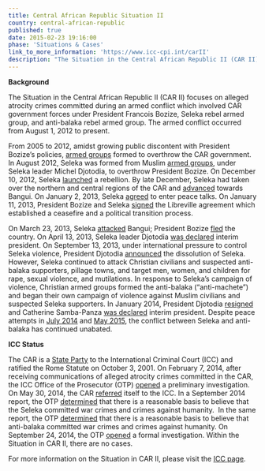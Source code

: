 ```yaml
---
title: Central African Republic Situation II
country: central-african-republic
published: true
date: 2015-02-23 19:16:00
phase: 'Situations & Cases'
link_to_more_information: 'https://www.icc-cpi.int/carII'
description: "The Situation in the Central African Republic II (CAR II) focuses on alleged atrocity crimes committed during an armed conflict which involved CAR government forces under President Francois Bozize, Seleka rebel armed group, and anti-balaka rebel armed group. The armed conflict occurred from August 1, 2012 to present. \_\nOn September 24, 2014, the OTP opened a formal investigation. Within the Situation in CAR II, there are no cases."
---
```



**Background**

The Situation in the Central African Republic II (CAR II) focuses on alleged atrocity crimes committed during an armed conflict which involved CAR government forces under President Francois Bozize, Seleka rebel armed group, and anti-balaka rebel armed group. The armed conflict occurred from August 1, 2012 to present. &nbsp;

From 2005 to 2012, amidst growing public discontent with President Bozize’s policies, [armed groups](http://reliefweb.int/sites/reliefweb.int/files/resources/20141124_CAR.pdf) formed to overthrow the CAR government. In August 2012, Seleka was formed from Muslim [armed groups](http://reliefweb.int/sites/reliefweb.int/files/resources/20141124_CAR.pdf), under Seleka leader Michel Djotodia, to overthrow President Bozize. On December 10, 2012, Seleka [launched](https://www.reuters.com/article/uk-car-rebels-idUKBRE8BR0EC20121228) a rebellion. By late December, Seleka had taken over the northern and central regions of the CAR and [advanced](https://www.reuters.com/article/uk-car-rebels-idUKBRE8BR0EC20121228) towards Bangui. On January 2, 2013, Seleka [agreed](http://www.reuters.com/article/us-car-rebels-idUSBRE9010K520130102) to enter peace talks. On January 11, 2013, President Bozize and Seleka [signed](http://www.reuters.com/article/car-rebels-idUSL5E9CBAKF20130111) the Libreville agreement which established a ceasefire and a political transition process.

On March 23, 2013, Seleka [attacked](http://www.reuters.com/article/centralafrica-rebels-idUSL5N0CF0LR20130323) Bangui; President Bozize [fled](http://www.reuters.com/article/centralafrica-rebels-idUSL5N0CG07Y20130325) the country. On April 13, 2013, Seleka leader Djotodia [was declared](http://www.reuters.com/article/us-centralafrican-president-idUSBRE93C0CG20130413) interim president. On September 13, 2013, under international pressure to control Seleka violence, President Djotodia [announced](http://www.reuters.com/article/us-centralafrican-rebels-idUSBRE98C0W020130913) the dissolution of Seleka. However, Seleka continued to attack Christian civilians and suspected anti-balaka supporters, pillage towns, and target men, women, and children for rape, sexual violence, and mutilations. In response to Seleka’s campaign of violence, Christian armed groups formed the anti-balaka (“anti-machete”) and began their own campaign of violence against Muslim civilians and suspected Seleka supporters. In January 2014, President Djotodia [resigned](http://www.reuters.com/article/us-centralafrican-idUSBREA090OC20140110) and Catherine Samba-Panza [was declared](http://www.reuters.com/article/us-centralafrican-idUSBREA0J0VT20140120) interim president. Despite peace attempts in [July 2014](http://www.reuters.com/article/us-centralafrica-talks-idUSKBN0FS1MZ20140723) and [May 2015](http://www.reuters.com/article/us-centralafrica-politics-idUSKBN0NV0U020150510), the conflict between Seleka and anti-balaka has continued unabated.

**ICC Status**

The CAR is a [State Party](https://asp.icc-cpi.int/en_menus/asp/states%20parties/african%20states/Pages/central%20african%20republic.aspx) to the International Criminal Court (ICC) and ratified the Rome Statute on October 3, 2001. On February 7, 2014, after receiving communications of alleged atrocity crimes committed in the CAR, the ICC Office of the Prosecutor (OTP) [opened](https://www.icc-cpi.int/Pages/item.aspx?name=otp-statement-07-02-2014) a preliminary investigation. On May 30, 2014, the CAR [referred](https://www.icc-cpi.int/iccdocs/otp/2014-05-30-CAR-referral.pdf) itself to the ICC. In a September 2014 report, the OTP [determined](https://www.icc-cpi.int/iccdocs/otp/Art_53_1_Report_CAR_II_24Sep14.pdf) that there is a reasonable basis to believe that the Seleka committed war crimes and crimes against humanity.&nbsp; In the same report, the OTP [determined](https://www.icc-cpi.int/iccdocs/otp/Art_53_1_Report_CAR_II_24Sep14.pdf) that there is a reasonable basis to believe that anti-balaka committed war crimes and crimes against humanity. On September 24, 2014, the OTP [opened](https://www.icc-cpi.int/Pages/item.aspx?name=pr1043) a formal investigation. Within the Situation in CAR II, there are no cases.

For more information on the Situation in CAR II, please visit the [ICC page](https://www.icc-cpi.int/carII).